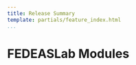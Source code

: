 ```yaml
---
title: Release Summary
template: partials/feature_index.html
...
```


<a name="_top"></a>

<h1>FEDEASLab Modules</h1>

<!-- 
<table width="100%">
		<tr>
				<td><a href="v5.1.0/Utilities/CleanStart" title="v5.1.0\Utilities">CleanStart</a></td>		<td><a href="v5.1.0/Material_Library/InelLPwLH1dMat" title="v5.1.0\Material_Library">InelLPwLH1dMat</a></td>		<td><a href="v5.1.0/Solution_Scripts/S_InitialStep" title="v5.1.0\Solution_Scripts">S_InitialStep</a></td>		<td><a href="v5.1.0/Other/Simple_PanelZone_Test" title="v5.1.0\Other">Simple_PanelZone_Test</a></td>	</tr>	<tr>
				<td><a href="v5.1.0/Utilities/PreProcessing/Create_MRFrame" title="v5.1.0\Utilities\PreProcessing">Create_MRFrame</a></td>		<td><a href="v5.1.0/Other/InelPanelZone" title="v5.1.0\Other">InelPanelZone</a></td>		<td><a href="v5.1.0/Solution_Scripts/S_MultiStep" title="v5.1.0\Solution_Scripts">S_MultiStep</a></td>		<td><a href="v5.1.0/Utilities/Units" title="v5.1.0\Utilities">Units</a></td>	</tr>	<tr>
				<td><a href="v5.1.0/Other/Create_PanelZone" title="v5.1.0\Other">Create_PanelZone</a></td>		<td><a href="v5.1.0/Element_Library/InelTruss" title="v5.1.0\Element_Library">InelTruss</a></td>		<td><a href="v5.1.0/Solution_Scripts/S_MultiStep_wLoadHist" title="v5.1.0\Solution_Scripts">S_MultiStep_wLoadHist</a></td>		<td><a href="v5.1.0/Other/shape2d" title="v5.1.0\Other">shape2d</a></td>	</tr>	<tr>
				<td><a href="v5.1.0/Material_Library/GMP1dMat" title="v5.1.0\Material_Library">GMP1dMat</a></td>		<td><a href="v5.1.0/Element_Library/LE2dFrm" title="v5.1.0\Element_Library">LE2dFrm</a></td>		<td><a href="v5.1.0/Solution_Scripts/S_MultiStep_wLoadHistwSD" title="v5.1.0\Solution_Scripts">S_MultiStep_wLoadHistwSD</a></td>		<td><a href="" title=""></a></td>	</tr>	<tr>
				<td><a href="v5.1.0/Utilities/Quadrature/Gauss2d" title="v5.1.0\Utilities\Quadrature">Gauss2d</a></td>		<td><a href="v5.1.0/Material_Library/LEIso2dMat" title="v5.1.0\Material_Library">LEIso2dMat</a></td>		<td><a href="v5.1.0/Solution_Scripts/S_Transient_MultiStep" title="v5.1.0\Solution_Scripts">S_Transient_MultiStep</a></td>		<td><a href="" title=""></a></td>	</tr>	<tr>
				<td><a href="v5.1.0/Utilities/Quadrature/Gaussq" title="v5.1.0\Utilities\Quadrature">Gaussq</a></td>		<td><a href="v5.1.0/Other/Plot_SingularModes" title="v5.1.0\Other">Plot_SingularModes</a></td>		<td><a href="v5.1.0/Solution_Scripts/S_Transient_MultiStepwSD" title="v5.1.0\Solution_Scripts">S_Transient_MultiStepwSD</a></td>		<td><a href="" title=""></a></td>	</tr>	<tr>
				<td><a href="v5.1.0/Material_Library/InelJ2PwLH3dMat" title="v5.1.0\Material_Library">InelJ2PwLH3dMat</a></td>		<td><a href="v5.1.0/Utilities/SIUnits" title="v5.1.0\Utilities">SIUnits</a></td>		<td><a href="v5.1.0/Other/Set_PlastCond" title="v5.1.0\Other">Set_PlastCond</a></td>		<td><a href="" title=""></a></td>	</tr></table>
 -->

<!-- <hr><address>Generated on Sat 25-Jul-2020 23:37:59 by <strong><a href="http://www.artefact.tk/software/matlab/m2html/" title="Matlab Documentation in HTML">m2html</a></strong> &copy; 2005</address> -->
<!-- </body> -->
<!-- </html> -->
